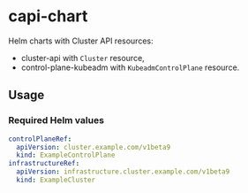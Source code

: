 # capi-chart

Helm charts with Cluster API resources:
- cluster-api with `Cluster` resource,
- control-plane-kubeadm with `KubeadmControlPlane` resource.

## Usage

### Required Helm values

```yaml
controlPlaneRef:
  apiVersion: cluster.example.com/v1beta9
  kind: ExampleControlPlane
infrastructureRef:
  apiVersion: infrastructure.cluster.example.com/v1beta9
  kind: ExampleCluster
```
